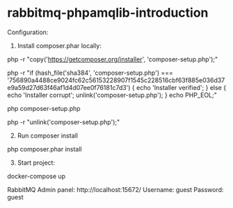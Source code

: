 # rabbitmq-phpamqlib-introduction

Configuration:

1. Install composer.phar locally:

php -r "copy('https://getcomposer.org/installer', 'composer-setup.php');"


php -r "if (hash_file('sha384', 'composer-setup.php') === '756890a4488ce9024fc62c56153228907f1545c228516cbf63f885e036d37e9a59d27d63f46af1d4d07ee0f76181c7d3') { echo 'Installer verified'; } else { echo 'Installer corrupt'; unlink('composer-setup.php'); } echo PHP_EOL;"


php composer-setup.php


php -r "unlink('composer-setup.php');"

2. Run composer install

php composer.phar install

3. Start project: 

docker-compose up

RabbitMQ Admin panel: http://localhost:15672/
Username: guest
Password: guest
